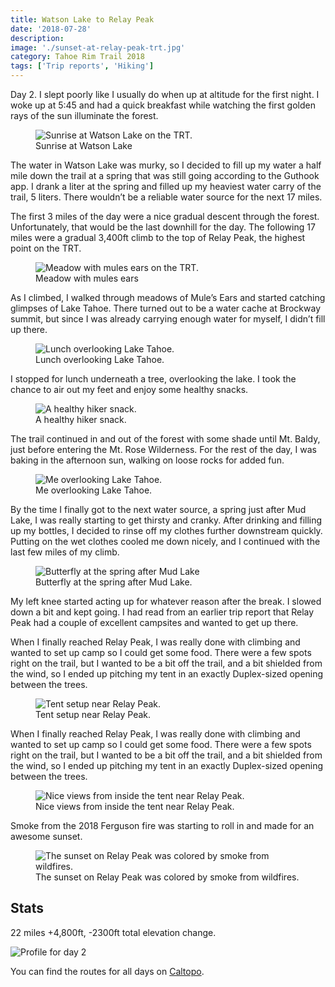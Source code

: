 ```yaml
---
title: Watson Lake to Relay Peak
date: '2018-07-28'
description:
image: './sunset-at-relay-peak-trt.jpg'
category: Tahoe Rim Trail 2018
tags: ['Trip reports', 'Hiking']
---
```


Day 2. I slept poorly like I usually do when up at altitude for the first night. I woke up at 5:45 and had a quick breakfast while watching the first golden rays of the sun illuminate the forest.

<figure>
  <img src="watson-lake-sunrise.jpg" alt="Sunrise at Watson Lake on the TRT.">
  <figcaption>Sunrise at Watson Lake</figcaption>
</figure>

The water in Watson Lake was murky, so I decided to fill up my water a half mile down the trail at a spring that was still going according to the Guthook app. I drank a liter at the spring and filled up my heaviest water carry of the trail, 5 liters. There wouldn’t be a reliable water source for the next 17 miles.

The first 3 miles of the day were a nice gradual descent through the forest. Unfortunately, that would be the last downhill for the day. The following 17 miles were a gradual 3,400ft climb to the top of Relay Peak, the highest point on the TRT.

<figure>
  <img src="meadow-with-mules-ears.jpg" alt="Meadow with mules ears on the TRT.">
  <figcaption>Meadow with mules ears</figcaption>
</figure>

As I climbed, I walked through meadows of Mule’s Ears and started catching glimpses of Lake Tahoe. There turned out to be a water cache at Brockway summit, but since I was already carrying enough water for myself, I didn’t fill up there.

<figure class="full-width">
  <img src="lunch-overlooking-lake-tahoe.jpg" alt="Lunch overlooking Lake Tahoe.">
  <figcaption>Lunch overlooking Lake Tahoe.</figcaption>
</figure>

I stopped for lunch underneath a tree, overlooking the lake. I took the chance to air out my feet and enjoy some healthy snacks.

<figure>
  <img src="healthy-hiker-snack.jpg" alt="A healthy hiker snack.">
  <figcaption>A healthy hiker snack.</figcaption>
</figure>

The trail continued in and out of the forest with some shade until Mt. Baldy, just before entering the Mt. Rose Wilderness. For the rest of the day, I was baking in the afternoon sun, walking on loose rocks for added fun.

<figure>
  <img src="me-overlooking-lake-tahoe.jpg" alt="Me overlooking Lake Tahoe.">
  <figcaption>Me overlooking Lake Tahoe.</figcaption>
</figure>

By the time I finally got to the next water source, a spring just after Mud Lake, I was really starting to get thirsty and cranky. After drinking and filling up my bottles, I decided to rinse off my clothes further downstream quickly. Putting on the wet clothes cooled me down nicely, and I continued with the last few miles of my climb.

<figure>
  <img src="butterfly-near-spring-on-trt.jpg" alt="Butterfly at the spring after Mud Lake">
  <figcaption>Butterfly at the spring after Mud Lake.</figcaption>
</figure>

My left knee started acting up for whatever reason after the break. I slowed down a bit and kept going. I had read from an earlier trip report that Relay Peak had a couple of excellent campsites and wanted to get up there.

When I finally reached Relay Peak, I was really done with climbing and wanted to set up camp so I could get some food. There were a few spots right on the trail, but I wanted to be a bit off the trail, and a bit shielded from the wind, so I ended up pitching my tent in an exactly Duplex-sized opening between the trees.

<figure>
  <img src="tent-set-up-on-relay-peak-trt.jpg" alt="Tent setup near Relay Peak.">
  <figcaption>Tent setup near Relay Peak.</figcaption>
</figure>

When I finally reached Relay Peak, I was really done with climbing and wanted to set up camp so I could get some food. There were a few spots right on the trail, but I wanted to be a bit off the trail, and a bit shielded from the wind, so I ended up pitching my tent in an exactly Duplex-sized opening between the trees.

<figure class="full-width">
  <img src="inside-the-tent-at-relay-peak-trt.jpg" alt="Nice views from inside the tent near Relay Peak.">
  <figcaption>Nice views from inside the tent near Relay Peak.</figcaption>
</figure>

Smoke from the 2018 Ferguson fire was starting to roll in and made for an awesome sunset.

<figure>
  <img src="sunset-at-relay-peak-trt.jpg" alt="The sunset on Relay Peak was colored by smoke from wildfires.">
  <figcaption>The sunset on Relay Peak was colored by smoke from wildfires.</figcaption>
</figure>

## Stats

22 miles +4,800ft, -2300ft total elevation change.

![Profile for day 2](trt-day2-profile.png)

You can find the routes for all days on [Caltopo](https://caltopo.com/m/HJ0L).
